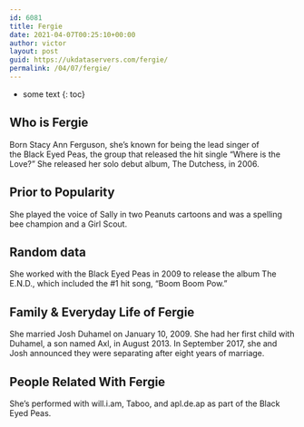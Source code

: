 ```yaml
---
id: 6081
title: Fergie
date: 2021-04-07T00:25:10+00:00
author: victor
layout: post
guid: https://ukdataservers.com/fergie/
permalink: /04/07/fergie/
---
```


* some text
{: toc}


## Who is Fergie



Born Stacy Ann Ferguson, she&#8217;s known for being the lead singer of the Black Eyed Peas, the group that released the hit single &#8220;Where is the Love?&#8221; She released her solo debut album, The Dutchess, in 2006. 

                
                
                
## Prior to Popularity



She played the voice of Sally in two Peanuts cartoons and was a spelling bee champion and a Girl Scout.

                
                
                
## Random data



She worked with the Black Eyed Peas in 2009 to release the album The E.N.D., which included the #1 hit song, &#8220;Boom Boom Pow.&#8221;

                
                
                
## Family & Everyday Life of Fergie



She married Josh Duhamel on January 10, 2009. She had her first child with Duhamel, a son named Axl, in August 2013. In September 2017, she and Josh announced they were separating after eight years of marriage.

                
                
                
## People Related With Fergie



She&#8217;s performed with will.i.am, Taboo, and apl.de.ap as part of the Black Eyed Peas. 

                
              
            
          
          
          